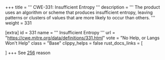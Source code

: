 +++
title = '''
CWE-331: Insufficient Entropy
'''
description	= '''
The product uses an algorithm or scheme that produces insufficient entropy, leaving patterns or clusters of values that are more likely to occur than others.
'''
weight = 331

[extra]
id = 331
name = '''
Insufficient Entropy
'''
url = "https://cwe.mitre.org/data/definitions/331.html"
vote = "No Help, or Langs Won't Help"
class = "Base"
clippy_helps = false
rust_docs_links = [

]
+++
See [256](/cwes/cwe-256) reason
